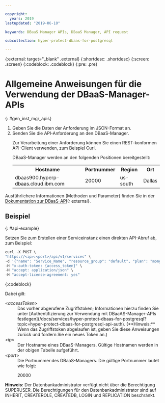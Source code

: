 ```yaml
---

copyright:
  years: 2019
lastupdated: "2019-06-10"

keywords: DBaaS Manager APIs, DBaaS Manager, API request

subcollection: hyper-protect-dbaas-for-postgresql

---
```


{:external: target="_blank" .external}
{:shortdesc: .shortdesc}
{:screen: .screen}
{:codeblock: .codeblock}
{:pre: .pre}


# Allgemeine Anweisungen für die Verwendung der DBaaS-Manager-APIs
{: #gen_inst_mgr_apis}
<ol>
<li>Geben Sie die Daten der Anforderung im JSON-Format an.
</li>
<li>Senden Sie die API-Anforderung an den DBaaS-Manager.
<p>Zur Verarbeitung einer Anforderung können Sie einen REST-konformen API-Client verwenden, zum Beispiel Curl.
</p>
<p>DBaaS-Manager werden an den folgenden Positionen bereitgestellt:
<table>
  <tr>
    <th> Hostname </th>
    <th> Portnummer </th>
    <th> Region </th>
    <th> Ort </th>
  </tr>
  <tr>
    <td> dbaas900.hyperp-dbaas.cloud.ibm.com </td>
    <td> 20000 </td>
    <td> us-south </td>
    <td> Dallas </td>
  </tr>
</table>
</p>	 
</li>
</ol>

Ausführlichere Informationen (Methoden und Parameter) finden Sie in der [Dokumentation zur DBaaS-API](https://{DomainName}/apidocs/hyperp-dbaas){: external}.

## Beispiel
{: #api-example}

Setzen Sie zum Erstellen einer Serviceinstanz einen direkten API-Abruf ab, zum Beispiel:

```javascript
curl -X POST \
"https://<ip>:<port>/api/v1/services" \
-d '{"name": "Service_Name", "resource_group": "default", "plan": "mongodb-free", "admin_name": "admin", "password": "passw0rd_for_adm"}'
-H "x-auth-token: {access_token}" \
-H "accept: application/json" \
-H "accept-license-agreement: yes"
```
{:codeblock}

Dabei gilt:
<dl>
<dt> &lt;<em>accessToken</em>&gt; </dt>
<dd>Das vorher abgerufene Zugriffstoken; Informationen hierzu finden Sie unter [Authentifizierung zur Verwendung mit DBaaAS-Manager-APIs festlegen](/docs/services/hyper-protect-dbaas-for-postgresql?topic=hyper-protect-dbaas-for-postgresql-api-auth). (**Hinweis:** Wenn das Zugriffstoken abgelaufen ist, geben Sie diese Anweisungen zurück und fordern Sie ein neues Token an.) </dd>
<dt> &lt;<em>ip</em>&gt; </dt>
<dd>Der Hostname eines DBaaS-Managers. Gültige Hostnamen werden in der obigen Tabelle aufgeführt.
</dd>
<dt> &lt;<em>port</em>&gt; </dt>
<dd>Die Portnummer des DBaaS-Managers. Die gültige Portnummer lautet wie folgt:
<p>20000</p>
</dd>
</dl>

**Hinweis:** Der Datenbankadministrator verfügt nicht über die Berechtigung SUPERUSER.
Die Berechtigungen für den Datenbankadministrator sind auf INHERIT, CREATEROLE, CREATEDB, LOGIN und REPLICATION beschränkt.

